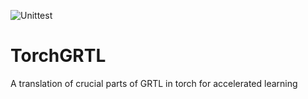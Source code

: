 ![Unittest](https://github.com/thomashelfer/TprchGRTL/actions/workflows/actions.yml/badge.svg)

# TorchGRTL
A translation of crucial parts of GRTL in torch for accelerated learning
